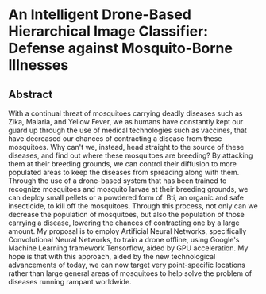 # An Intelligent Drone-Based Hierarchical Image Classifier: Defense against Mosquito-Borne Illnesses 

## Abstract
With a continual threat of mosquitoes carrying deadly diseases such as Zika, Malaria, and Yellow Fever, we as humans have constantly kept our guard up through the use of medical technologies such as vaccines, that have decreased our chances of contracting a disease from these mosquitoes. Why can't we, instead, head straight to the source of these diseases, and find out where these mosquitoes are breeding? By attacking them at their breeding grounds, we can control their diffusion to more populated areas to keep the diseases from spreading along with them. Through the use of a drone-based system that has been trained to recognize mosquitoes and mosquito larvae at their breeding grounds, we can deploy small pellets or a powdered form of  Bti, an organic and safe insecticide, to kill off the mosquitoes. Through this process, not only can we decrease the population of mosquitoes, but also the population of those carrying a disease, lowering the chances of contracting one by a large amount. My proposal is to employ Artificial Neural Networks, specifically Convolutional Neural Networks, to train a drone offline, using Google's Machine Learning framework Tensorflow, aided by GPU acceleration. My hope is that with this approach, aided by the new technological advancements of today, we can now target very point-specific locations rather than large general areas of mosquitoes to help solve the problem of diseases running rampant worldwide.
